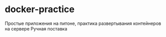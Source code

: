 # docker-practice
Простые приложения на питоне, практика развертывания контейнеров на сервере
Ручная поставка
